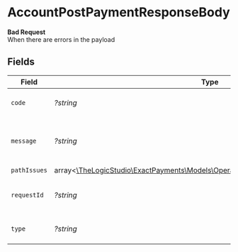 # AccountPostPaymentResponseBody

**Bad Request**\
When there are errors in the payload



## Fields

| Field                                                                                                                                          | Type                                                                                                                                           | Required                                                                                                                                       | Description                                                                                                                                    | Example                                                                                                                                        |
| ---------------------------------------------------------------------------------------------------------------------------------------------- | ---------------------------------------------------------------------------------------------------------------------------------------------- | ---------------------------------------------------------------------------------------------------------------------------------------------- | ---------------------------------------------------------------------------------------------------------------------------------------------- | ---------------------------------------------------------------------------------------------------------------------------------------------- |
| `code`                                                                                                                                         | *?string*                                                                                                                                      | :heavy_minus_sign:                                                                                                                             | Code of the validation error.                                                                                                                  | validation-error                                                                                                                               |
| `message`                                                                                                                                      | *?string*                                                                                                                                      | :heavy_minus_sign:                                                                                                                             | Message explaining the validation error.                                                                                                       | Client request body failed validation                                                                                                          |
| `pathIssues`                                                                                                                                   | array<[\TheLogicStudio\ExactPayments\Models\Operations\AccountPostPaymentPathIssues](../../models/operations/AccountPostPaymentPathIssues.md)> | :heavy_minus_sign:                                                                                                                             | N/A                                                                                                                                            |                                                                                                                                                |
| `requestId`                                                                                                                                    | *?string*                                                                                                                                      | :heavy_minus_sign:                                                                                                                             | Request identifier in UUID format.                                                                                                             | bcc78633-cd09-4e7d-8f3b-d593fdc1439c                                                                                                           |
| `type`                                                                                                                                         | *?string*                                                                                                                                      | :heavy_minus_sign:                                                                                                                             | Type of the validation error.                                                                                                                  | invalid-request-error                                                                                                                          |